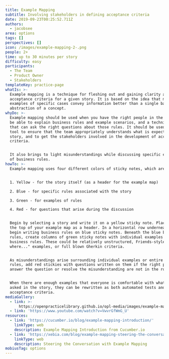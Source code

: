 ```yaml
---
title: Example Mapping
subtitle: Involving stakeholders in defining acceptance criteria
date: 2019-09-23T00:25:52.711Z
authors:
  - jacobsee
area: options
tags: []
perspectives: []
icon: /images/example-mapping-2-.png
people: 2+
time: up to 30 minutes per story
difficulty: easy
participants:
  - The Team
  - Product Owner
  - Stakeholders
templateKey: practice-page
whatIs: >-
  Example mapping is a technique for fleshing out and gaining clarity around the
  acceptance criteria for a given story. It is based on the idea that multiple
  examples of specific cases convey information better than a single bad
  abstraction of a concept.
whyDo: >-
  Example mapping should be used when you have the right people in the room to
  be able to explain business rules and example scenarios, and a technical team
  that can ask the right questions about those rules. It should be used as a
  tool to ensure that the team appropriately understands what is expected of the
  story, and to get the stakeholders involved in the development of acceptance
  criteria. 


  It also brings to light misunderstandings while discussing specific examples
  of business rules.
howTo: >-
  Example mapping uses four different colors of sticky notes, which are:


  1. Yellow - for the story itself (as a header for the example map)

  2. Blue - for specific rules associated with the story

  3. Green - for examples of rules

  4. Red - for questions that arise during the discussion


  Begin by selecting a story and write it on a yellow sticky note. Place it at
  the top of your example map as a header. In a horizontal row underneath that,
  begin writing business rules on blue sticky notes. Beneath the blue business
  rules, create columns of green sticky notes with individual examples of those
  business rules. These could be relatively unstructured, Friends-style "The one
  where..." examples, or full blown Gherkin criteria.


  As misunderstandings arise surrounding individual examples or entire business
  rules, add red stickies with questions written on them if the right people to
  answer the question or resolve the misunderstanding are not in the room.


  When there are enough examples that everyone is comfortable with what is being
  asked in the story, they can be rewritten as both automated tests and
  acceptance criteria.
mediaGallery:
  - link: >-
      https://openpracticelibrary.github.io/opl-media/images/example-mapping-2-.png
  - link: 'https://www.youtube.com/watch?v=VwvrGfWmG_U'
resources:
  - link: 'https://cucumber.io/blog/example-mapping-introduction/'
    linkType: web
    description: Example Mapping Introduction from Cucumber.io
  - link: 'https://xebia.com/blog/example-mapping-steering-the-conversation/'
    linkType: web
    description: Steering the Conversation with Example Mapping
mobiusTag: options
---
```

